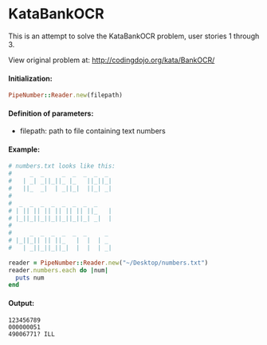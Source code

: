 # KataBankOCR

This is an attempt to solve the KataBankOCR problem, user stories 1 through 3.

View original problem at: http://codingdojo.org/kata/BankOCR/

#### Initialization:
```ruby
PipeNumber::Reader.new(filepath)
```
#### Definition of parameters:

* filepath: path to file containing text numbers

#### Example:
```ruby
# numbers.txt looks like this:
#     _  _     _  _  _  _  _ 
#   | _| _||_||_ |_   ||_||_|
#   ||_  _|  | _||_|  ||_| _|
# 
#  _  _  _  _  _  _  _  _    
# | || || || || || || ||_   |
# |_||_||_||_||_||_||_| _|  |
# 
#     _  _  _  _  _  _     _ 
# |_||_|| || ||_   |  |  | _ 
#   | _||_||_||_|  |  |  | _|
  
reader = PipeNumber::Reader.new("~/Desktop/numbers.txt")
reader.numbers.each do |num|
  puts num
end
```

#### Output:
```
123456789
000000051
49006771? ILL
```
